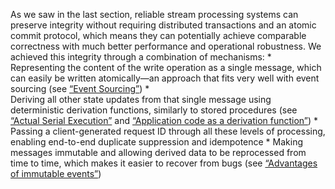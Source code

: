 As we saw in the last section, reliable stream processing systems can preserve integrity without
requiring distributed transactions and an atomic commit protocol, which means they can potentially
achieve comparable correctness with much better performance and operational robustness. We achieved
this integrity through a combination of mechanisms: *  
Representing the content of the write operation as a single message, which can easily be written
atomically—an approach that fits very well with event sourcing (see [“Event Sourcing”](ch11.html#sec_stream_event_sourcing)) *  
Deriving all other state updates from that single message using deterministic derivation
functions, similarly to stored procedures (see [“Actual Serial Execution”](ch07.html#sec_transactions_serial) and
[“Application code as a derivation function”](#sec_future_dataflow_derivation)) *  Passing a client-generated request ID through all these levels of processing, enabling end-to-end
duplicate suppression and idempotence *  Making messages immutable and allowing derived data to be reprocessed from time to time,
which makes it easier to recover from bugs (see [“Advantages of immutable events”](ch11.html#sec_stream_immutability_pros))